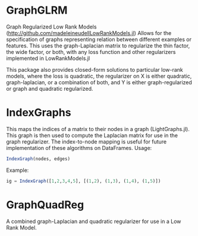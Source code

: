 # GraphGLRM

Graph Regularized Low Rank Models (http://github.com/madeleineudellLowRankModels.jl)
Allows for the specification of graphs representing relation between different examples or features.
This uses the graph-Laplacian matrix to regularize the thin factor, the wide factor, or both, with
any loss function and other regularizers implemented in LowRankModels.jl

This package also provides closed-form solutions to particular low-rank models, where the loss
is quadratic, the regularizer on X is either quadratic, graph-laplacian, or a combination of both, and Y is either
graph-regularized or graph and quadratic regularized.

# IndexGraphs
This maps the indices of a matrix to their nodes in a graph (LightGraphs.jl).
This graph is then used to compute the Laplacian matrix for use in the graph regularizer.
The index-to-node mapping is useful for future implementation of these algorithms on DataFrames.
Usage:
```julia
IndexGraph(nodes, edges)
```
Example:
```julia
ig = IndexGraph([1,2,3,4,5], [(1,2), (1,3), (1,4), (1,5)])
```

# GraphQuadReg
A combined graph-Laplacian and quadratic regularizer for use in a Low Rank Model.
